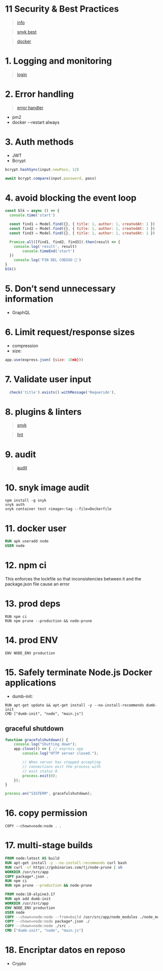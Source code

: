 # 11 Security & Best Practices <!-- omit in toc -->
> [info](https://nodejs.org/en/docs/guides/security)

> [snyk best](https://snyk.io/learn/nodejs-security-best-practice/#best)

> [docker](https://snyk.io/blog/10-best-practices-to-containerize-nodejs-web-applications-with-docker/)

# 1. Logging and monitoring
> [login](./04.%20Logging.md)

# 2. Error handling
> [error handler](./03.%20Error%20Handler.md)
- pm2
- docker --restart always

# 3. Auth methods
- JWT
- Bcrypt
```js
bcrypt.hashSync(input.newPass, 12)

await bcrypt.compare(input.password, pass)
```

# 4. avoid blocking the event loop
```js
const blk = async () => {
  console.time('start')

  const find1 = Model.find({}, { title: 1, author: 1, createdAt: 1 })
  const find2 = Model.find({}, { title: 1, author: 1, createdAt: 1 })
  const find3 = Model.find({}, { title: 1, author: 1, createdAt: 1 })

  Promise.all([find1, find2, find3]).then(result => {
    console.log('result', result)
		console.timeEnd('start')
  })
	console.log('FIN DEL CODIGO 📆')
}
blk()
```



# 5. Don’t send unnecessary information
- GraphQL

# 6. Limit request/response sizes
- compression
- size:
```js
app.use(express.json( {size: 10mb}))
```

# 7. Validate user input
```js
  check('title').exists().withMessage('Requerido'),
```

# 8. plugins & linters
> [snyk](https://app.snyk.io/)

> [lint](https://www.npmjs.com/package/eslint-plugin-security)

# 9. audit
> [audit](./audit.md)

# 10. snyk image audit
```
npm install -g snyk
snyk auth
snyk container test <image>:tag --file=Dockerfile

```

# 11. docker user
```dockerfile
RUN apk useradd node
USER node
```

# 12. npm ci
This enforces the lockfile so that inconsistencies between it and the package.json file cause an error

# 13. prod deps
```
RUN npm ci
RUN npm prune --production && node-prune
```

# 14. prod ENV
```
ENV NODE_ENV production

```

# 15. Safely terminate Node.js Docker applications
- dumb-init:
```
RUN apt-get update && apt-get install -y --no-install-recommends dumb-init
CMD ["dumb-init", "node", "main.js"]
```
## graceful shutdown
```js
function gracefulshutdown() {
    console.log("Shutting down");
    app.close(() => { // express app
        console.log("HTTP server closed.");

        // When server has stopped accepting
        // connections exit the process with
        // exit status 0
        process.exit(0);
    });
}

process.on("SIGTERM", gracefulshutdown);
```

# 16. copy permission
```
COPY --chown=node:node . .
```

# 17. multi-stage builds
```dockerfile
FROM node:latest AS build
RUN apt-get install -y --no-install-recommends curl bash
RUN curl -sf https://gobinaries.com/tj/node-prune | sh
WORKDIR /usr/src/app
COPY package*.json .
RUN npm ci
RUN npm prune --production && node-prune

FROM node:18-alpine3.17
RUN apk add dumb-init
WORKDIR /usr/src/app
ENV NODE_ENV production
USER node
COPY --chown=node:node --from=build /usr/src/app/node_modules ./node_modules
COPY --chown=node:node package*.json ./
COPY --chown=node:node ./src .
CMD ["dumb-init", "node", "main.js"]
```

# 18. Encriptar datos en reposo
- Crypto
